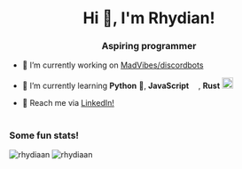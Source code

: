 <h1 align="center">Hi 👋, I'm Rhydian!</h1>
<h3 align="center">Aspiring programmer</h3>

- 🔭 I’m currently working on [MadVibes/discordbots](https://github.com/MadVibes/discordbots)

- 🌱 I’m currently learning **Python** 🐍, **JavaScript** <img src="https://upload.wikimedia.org/wikipedia/commons/thumb/6/6a/JavaScript-logo.png/600px-JavaScript-logo.png?20120221235433" width=13>, **Rust** <img src="https://rustacean.net/assets/rustacean-flat-noshadow.png" width=20> 

- 📄 Reach me via [LinkedIn!](https://www.linkedin.com/in/rhydian-sion-davies/)


<h1></h1>
<h3 align="left">Some fun stats!</h3>
<p>
  <img src="https://github-readme-streak-stats.herokuapp.com/?user=rhydiaan&theme=dark" alt="rhydiaan" />
  <img src="https://github-readme-stats.vercel.app/api?username=rhydiaan&show_icons=true&theme=dark&locale=en" alt="rhydiaan" />
</p> 
